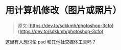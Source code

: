 # 用计算机修改（图片或照片）

> 原文:[https://dev.to/sdkkmh/photoshop-3cfo](https://dev.to/sdkkmh/photoshop-3cfo)

这里有人想讨论 psd 和其他社交媒体工具吗？